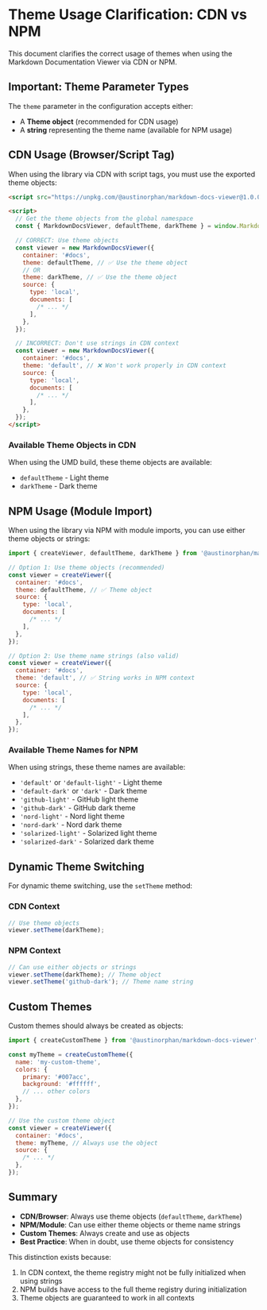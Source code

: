 # Theme Usage Clarification: CDN vs NPM

This document clarifies the correct usage of themes when using the Markdown Documentation Viewer via CDN or NPM.

## Important: Theme Parameter Types

The `theme` parameter in the configuration accepts either:

- A **Theme object** (recommended for CDN usage)
- A **string** representing the theme name (available for NPM usage)

## CDN Usage (Browser/Script Tag)

When using the library via CDN with script tags, you must use the exported theme objects:

```html
<script src="https://unpkg.com/@austinorphan/markdown-docs-viewer@1.0.0/dist/index.umd.cjs"></script>

<script>
  // Get the theme objects from the global namespace
  const { MarkdownDocsViewer, defaultTheme, darkTheme } = window.MarkdownDocsViewer;

  // CORRECT: Use theme objects
  const viewer = new MarkdownDocsViewer({
    container: '#docs',
    theme: defaultTheme, // ✅ Use the theme object
    // OR
    theme: darkTheme, // ✅ Use the theme object
    source: {
      type: 'local',
      documents: [
        /* ... */
      ],
    },
  });

  // INCORRECT: Don't use strings in CDN context
  const viewer = new MarkdownDocsViewer({
    container: '#docs',
    theme: 'default', // ❌ Won't work properly in CDN context
    source: {
      type: 'local',
      documents: [
        /* ... */
      ],
    },
  });
</script>
```

### Available Theme Objects in CDN

When using the UMD build, these theme objects are available:

- `defaultTheme` - Light theme
- `darkTheme` - Dark theme

## NPM Usage (Module Import)

When using the library via NPM with module imports, you can use either theme objects or strings:

```javascript
import { createViewer, defaultTheme, darkTheme } from '@austinorphan/markdown-docs-viewer';

// Option 1: Use theme objects (recommended)
const viewer = createViewer({
  container: '#docs',
  theme: defaultTheme, // ✅ Theme object
  source: {
    type: 'local',
    documents: [
      /* ... */
    ],
  },
});

// Option 2: Use theme name strings (also valid)
const viewer = createViewer({
  container: '#docs',
  theme: 'default', // ✅ String works in NPM context
  source: {
    type: 'local',
    documents: [
      /* ... */
    ],
  },
});
```

### Available Theme Names for NPM

When using strings, these theme names are available:

- `'default'` or `'default-light'` - Light theme
- `'default-dark'` or `'dark'` - Dark theme
- `'github-light'` - GitHub light theme
- `'github-dark'` - GitHub dark theme
- `'nord-light'` - Nord light theme
- `'nord-dark'` - Nord dark theme
- `'solarized-light'` - Solarized light theme
- `'solarized-dark'` - Solarized dark theme

## Dynamic Theme Switching

For dynamic theme switching, use the `setTheme` method:

### CDN Context

```javascript
// Use theme objects
viewer.setTheme(darkTheme);
```

### NPM Context

```javascript
// Can use either objects or strings
viewer.setTheme(darkTheme); // Theme object
viewer.setTheme('github-dark'); // Theme name string
```

## Custom Themes

Custom themes should always be created as objects:

```javascript
import { createCustomTheme } from '@austinorphan/markdown-docs-viewer';

const myTheme = createCustomTheme({
  name: 'my-custom-theme',
  colors: {
    primary: '#007acc',
    background: '#ffffff',
    // ... other colors
  },
});

// Use the custom theme object
const viewer = createViewer({
  container: '#docs',
  theme: myTheme, // Always use the object
  source: {
    /* ... */
  },
});
```

## Summary

- **CDN/Browser**: Always use theme objects (`defaultTheme`, `darkTheme`)
- **NPM/Module**: Can use either theme objects or theme name strings
- **Custom Themes**: Always create and use as objects
- **Best Practice**: When in doubt, use theme objects for consistency

This distinction exists because:

1. In CDN context, the theme registry might not be fully initialized when using strings
2. NPM builds have access to the full theme registry during initialization
3. Theme objects are guaranteed to work in all contexts
